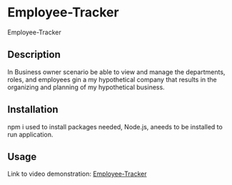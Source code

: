 # Employee-Tracker
Employee-Tracker

## Description

In Business owner scenario be able to view and manage the departments, roles, and employees
gin a my hypothetical company that results in the organizing and planning of my hypothetical business.

## Installation

npm i used to install packages needed, Node.js, aneeds to be installed to run application.


## Usage

Link to video demonstration: [Employee-Tracker]()
